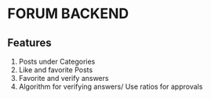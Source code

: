 # FORUM BACKEND

## Features

1. Posts under Categories
2. Like and favorite Posts
3. Favorite and verify answers
4. Algorithm for verifying answers/ Use ratios for approvals

